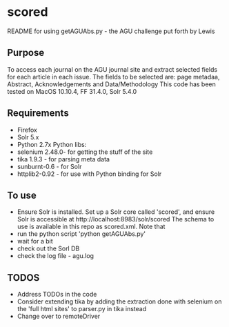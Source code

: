 # scored
README for using getAGUAbs.py - the AGU challenge put forth by Lewis

## Purpose
To access each journal on the AGU journal site and extract selected fields for each article in each issue. 
The fields to be selected are: page metadaa, Abstract, Acknowledgements and Data/Methodology
This code has been tested on MacOS 10.10.4, FF 31.4.0, Solr 5.4.0

## Requirements
* Firefox
* Solr 5.x 
* Python 2.7x
Python libs:
* selenium 2.48.0- for getting the stuff of the site
* tika 1.9.3 - for parsing meta data
* sunburnt-0.6 - for Solr 
* httplib2-0.92 - for use with Python binding for Solr

## To use
* Ensure Solr is installed. Set up a Solr core called 'scored', and ensure Solr is accessible at http://localhost:8983/solr/scored
The schema to use is available in this repo as scored.xml. Note that
* run the python script 'python getAGUAbs.py'
* wait for a bit
* check out the Sorl DB
* check the log file - agu.log


## TODOS
* Address TODOs in the code
* Consider extending tika by adding the extraction done with selenium on the 'full html sites' to parser.py in tika instead 
* Change over to remoteDriver
